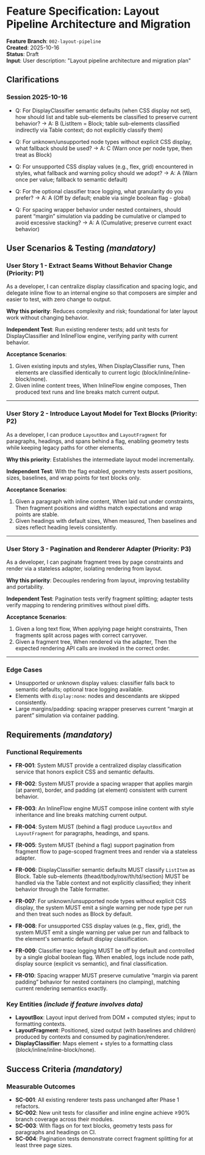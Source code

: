 # Feature Specification: Layout Pipeline Architecture and Migration

**Feature Branch**: `002-layout-pipeline`  
**Created**: 2025-10-16  
**Status**: Draft  
**Input**: User description: "Layout pipeline architecture and migration plan"

## Clarifications

### Session 2025-10-16

- Q: For DisplayClassifier semantic defaults (when CSS display not set), how should list and table sub-elements be classified to preserve current behavior? → A: B (ListItem = Block; table sub-elements classified indirectly via Table context; do not explicitly classify them)

- Q: For unknown/unsupported node types without explicit CSS display, what fallback should be used? → A: C (Warn once per node type, then treat as Block)

- Q: For unsupported CSS display values (e.g., flex, grid) encountered in styles, what fallback and warning policy should we adopt? → A: A (Warn once per value; fallback to semantic default)

- Q: For the optional classifier trace logging, what granularity do you prefer? → A: A (Off by default; enable via single boolean flag - global)

- Q: For spacing wrapper behavior under nested containers, should parent “margin” simulation via padding be cumulative or clamped to avoid excessive stacking? → A: A (Cumulative; preserve current exact behavior)

## User Scenarios & Testing *(mandatory)*

### User Story 1 - Extract Seams Without Behavior Change (Priority: P1)

As a developer, I can centralize display classification and spacing logic, and
delegate inline flow to an internal engine so that composers are simpler and
easier to test, with zero change to output.

**Why this priority**: Reduces complexity and risk; foundational for later
layout work without changing behavior.

**Independent Test**: Run existing renderer tests; add unit tests for
DisplayClassifier and InlineFlow engine, verifying parity with current behavior.

**Acceptance Scenarios**:

1. Given existing inputs and styles, When DisplayClassifier runs, Then elements
   are classified identically to current logic (block/inline/inline-block/none).
2. Given inline content trees, When InlineFlow engine composes, Then produced
   text runs and line breaks match current output.

---

### User Story 2 - Introduce Layout Model for Text Blocks (Priority: P2)

As a developer, I can produce `LayoutBox` and `LayoutFragment` for paragraphs,
headings, and spans behind a flag, enabling geometry tests while keeping legacy
paths for other elements.

**Why this priority**: Establishes the intermediate layout model incrementally.

**Independent Test**: With the flag enabled, geometry tests assert positions,
sizes, baselines, and wrap points for text blocks only.

**Acceptance Scenarios**:

1. Given a paragraph with inline content, When laid out under constraints, Then
   fragment positions and widths match expectations and wrap points are stable.
2. Given headings with default sizes, When measured, Then baselines and sizes
   reflect heading levels consistently.

---

### User Story 3 - Pagination and Renderer Adapter (Priority: P3)

As a developer, I can paginate fragment trees by page constraints and render via
a stateless adapter, isolating rendering from layout.

**Why this priority**: Decouples rendering from layout, improving testability
and portability.

**Independent Test**: Pagination tests verify fragment splitting; adapter tests
verify mapping to rendering primitives without pixel diffs.

**Acceptance Scenarios**:

1. Given a long text flow, When applying page height constraints, Then fragments
   split across pages with correct carryover.
2. Given a fragment tree, When rendered via the adapter, Then the expected
   rendering API calls are invoked in the correct order.

---

### Edge Cases

- Unsupported or unknown display values: classifier falls back to semantic
  defaults; optional trace logging available.
- Elements with `display:none`: nodes and descendants are skipped consistently.
- Large margins/padding: spacing wrapper preserves current “margin at parent”
  simulation via container padding.

## Requirements *(mandatory)*

### Functional Requirements

- **FR-001**: System MUST provide a centralized display classification service
  that honors explicit CSS and semantic defaults.
- **FR-002**: System MUST provide a spacing wrapper that applies margin (at
  parent), border, and padding (at element) consistent with current behavior.
- **FR-003**: An InlineFlow engine MUST compose inline content with style
  inheritance and line breaks matching current output.
- **FR-004**: System MUST (behind a flag) produce `LayoutBox` and
  `LayoutFragment` for paragraphs, headings, and spans.
- **FR-005**: System MUST (behind a flag) support pagination from fragment flow
  to page-scoped fragment trees and render via a stateless adapter.

- **FR-006**: DisplayClassifier semantic defaults MUST classify `ListItem` as
  Block. Table sub-elements (thead/tbody/row/th/td/section) MUST be handled via
  the Table context and not explicitly classified; they inherit behavior through
  the Table formatter.

- **FR-007**: For unknown/unsupported node types without explicit CSS display,
  the system MUST emit a single warning per node type per run and then treat
  such nodes as Block by default.

- **FR-008**: For unsupported CSS display values (e.g., flex, grid), the system
  MUST emit a single warning per value per run and fallback to the element's
  semantic default display classification.

- **FR-009**: Classifier trace logging MUST be off by default and controlled by
  a single global boolean flag. When enabled, logs include node path, display
  source (explicit vs semantic), and final classification.

- **FR-010**: Spacing wrapper MUST preserve cumulative “margin via parent
  padding” behavior for nested containers (no clamping), matching current
  rendering semantics exactly.

### Key Entities *(include if feature involves data)*

- **LayoutBox**: Layout input derived from DOM + computed styles; input to
  formatting contexts.
- **LayoutFragment**: Positioned, sized output (with baselines and children)
  produced by contexts and consumed by pagination/renderer.
- **DisplayClassifier**: Maps element + styles to a formatting class
  (block/inline/inline-block/none).

## Success Criteria *(mandatory)*

### Measurable Outcomes

- **SC-001**: All existing renderer tests pass unchanged after Phase 1
  refactors.
- **SC-002**: New unit tests for classifier and inline engine achieve ≥90%
  branch coverage across their modules.
- **SC-003**: With flags on for text blocks, geometry tests pass for paragraphs
  and headings on CI.
- **SC-004**: Pagination tests demonstrate correct fragment splitting for at
  least three page sizes.
